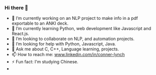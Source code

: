 ### Hi there 👋


- 🔭 I’m currently working on an NLP project to make info in a pdf exportable to an ANKI deck. 
- 🌱 I’m currently learning Python, web development like Javascript and React.js. 
- 👯 I’m looking to collaborate on NLP, and automation projects. 
- 🤔 I’m looking for help with Python, Javascript, Java. 
- 💬 Ask me about C, C++, Language learning, projects. 
- 📫 How to reach me: www.linkedin.com/in/conner-lynch
- ⚡ Fun fact: I'm studying Chinese. 
-
